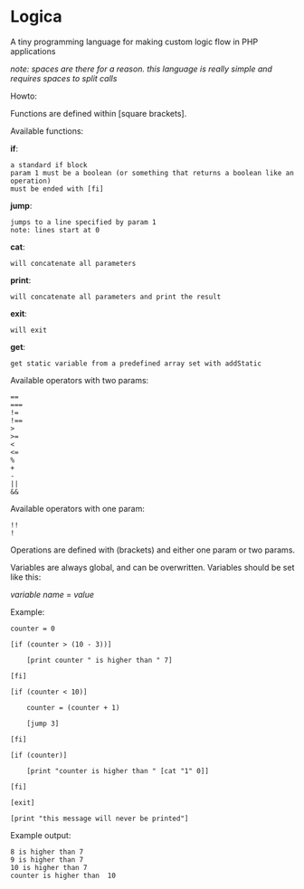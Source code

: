 # Logica
A tiny programming language for making custom logic flow in PHP applications

*note: spaces are there for a reason. this language is really simple and requires spaces to split calls*

Howto:

Functions are defined within \[square brackets\].

Available functions:

**if**:
```
a standard if block
param 1 must be a boolean (or something that returns a boolean like an operation)
must be ended with [fi]
```

**jump**:
```
jumps to a line specified by param 1
note: lines start at 0
```

**cat**:
```
will concatenate all parameters
```

**print**:
```
will concatenate all parameters and print the result
```

**exit**:
```
will exit
```

**get**:
```
get static variable from a predefined array set with addStatic
```

Available operators with two params:
```
==
===
!=
!==
>
>=
<
<=
%
+
-
||
&&
```

Available operators with one param:
```
!!
!
```

Operations are defined with (brackets) and either one param or two params.

Variables are always global, and can be overwritten. Variables should be set like this:

*variable name* = *value*

Example:

```
counter = 0

[if (counter > (10 - 3))]

	[print counter " is higher than " 7]

[fi]

[if (counter < 10)]

	counter = (counter + 1)

	[jump 3]

[fi]

[if (counter)]

	[print "counter is higher than " [cat "1" 0]]

[fi]

[exit]

[print "this message will never be printed"]
```

Example output:

```
8 is higher than 7
9 is higher than 7
10 is higher than 7
counter is higher than  10
```
